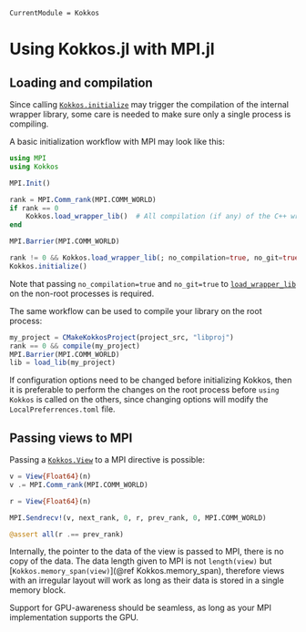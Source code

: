 ```@meta
CurrentModule = Kokkos
```

# Using Kokkos.jl with MPI.jl


## Loading and compilation

Since calling [`Kokkos.initialize`](@ref) may trigger the compilation of the internal wrapper
library, some care is needed to make sure only a single process is compiling.

A basic initialization workflow with MPI may look like this:
```julia
using MPI
using Kokkos

MPI.Init()

rank = MPI.Comm_rank(MPI.COMM_WORLD)
if rank == 0
    Kokkos.load_wrapper_lib()  # All compilation (if any) of the C++ wrapper happens here
end

MPI.Barrier(MPI.COMM_WORLD)

rank != 0 && Kokkos.load_wrapper_lib(; no_compilation=true, no_git=true)
Kokkos.initialize()
```

Note that passing `no_compilation=true` and `no_git=true` to [`load_wrapper_lib`](@ref) on the
non-root processes is required.

The same workflow can be used to compile your library on the root process:

```julia
my_project = CMakeKokkosProject(project_src, "libproj")
rank == 0 && compile(my_project)
MPI.Barrier(MPI.COMM_WORLD)
lib = load_lib(my_project)
```

If configuration options need to be changed before initializing Kokkos, then it is preferable to
perform the changes on the root process before `using Kokkos` is called on the others, since
changing options will modify the `LocalPreferrences.toml` file.


## Passing views to MPI

Passing a [`Kokkos.View`](@ref) to a MPI directive is possible:

```julia
v = View{Float64}(n)
v .= MPI.Comm_rank(MPI.COMM_WORLD)

r = View{Float64}(n)

MPI.Sendrecv!(v, next_rank, 0, r, prev_rank, 0, MPI.COMM_WORLD)

@assert all(r .== prev_rank)
```

Internally, the pointer to the data of the view is passed to MPI, there is no copy of the data.
The data length given to MPI is not `length(view)` but
[`Kokkos.memory_span(view)`](@ref Kokkos.memory_span), therefore views with an irregular layout will
work as long as their data is stored in a single memory block.

Support for GPU-awareness should be seamless, as long as your MPI implementation supports the GPU.
